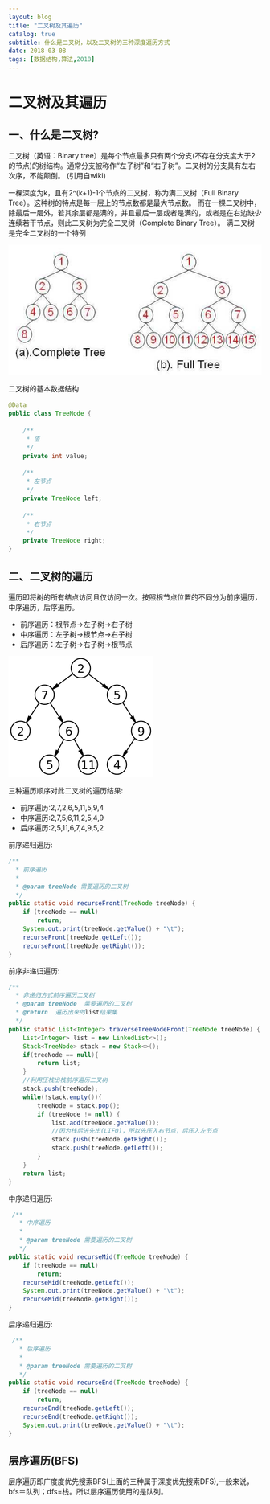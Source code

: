 ```yaml
---
layout: blog
title: "二叉树及其遍历"
catalog: true
subtitle: 什么是二叉树，以及二叉树的三种深度遍历方式
date: 2018-03-08
tags: [数据结构,算法,2018]
---
```

# 二叉树及其遍历

## 一、什么是二叉树?

二叉树（英语：Binary tree）是每个节点最多只有两个分支(不存在分支度大于2的节点)的树结构。通常分支被称作“左子树”和“右子树”。二叉树的分支具有左右次序，不能颠倒。
(引用自wiki)

一棵深度为k，且有2^(k+1)-1个节点的二叉树，称为满二叉树（Full Binary Tree）。这种树的特点是每一层上的节点数都是最大节点数。
而在一棵二叉树中，除最后一层外，若其余层都是满的，并且最后一层或者是满的，或者是在右边缺少连续若干节点，则此二叉树为完全二叉树（Complete Binary Tree）。
满二叉树是完全二叉树的一个特例

![完全二叉树和满二叉树](https://raw.githubusercontent.com/RussXia/RussXia.github.io/master/_pic/binary-tree.jpg)

二叉树的基本数据结构

```java
@Data
public class TreeNode {

    /**
     * 值
     */
    private int value;

    /**
     * 左节点
     */
    private TreeNode left;

    /**
     * 右节点
     */
    private TreeNode right;
}
```

## 二、二叉树的遍历

遍历即将树的所有结点访问且仅访问一次。按照根节点位置的不同分为前序遍历，中序遍历，后序遍历。

+ 前序遍历：根节点->左子树->右子树
+ 中序遍历：左子树->根节点->右子树
+ 后序遍历：左子树->右子树->根节点

![二叉树的遍历](https://raw.githubusercontent.com/RussXia/RussXia.github.io/master/_pic/binary_tree_recurse.png)

三种遍历顺序对此二叉树的遍历结果:

+ 前序遍历:2,7,2,6,5,11,5,9,4
+ 中序遍历:2,7,5,6,11,2,5,4,9
+ 后序遍历:2,5,11,6,7,4,9,5,2

前序递归遍历:

```java
/**
  * 前序遍历
  *
  * @param treeNode 需要遍历的二叉树
  */
public static void recurseFront(TreeNode treeNode) {
    if (treeNode == null)
        return;
    System.out.print(treeNode.getValue() + "\t");
    recurseFront(treeNode.getLeft());
    recurseFront(treeNode.getRight());
}
```

前序非递归遍历:

```java
/**
  * 非递归方式前序遍历二叉树
  * @param treeNode  需要遍历的二叉树
  * @return  遍历出来的list结果集
  */
public static List<Integer> traverseTreeNodeFront(TreeNode treeNode) {
    List<Integer> list = new LinkedList<>();
    Stack<TreeNode> stack = new Stack<>();
    if(treeNode == null){
        return list;
    }
    //利用压栈出栈前序遍历二叉树
    stack.push(treeNode);
    while(!stack.empty()){
        treeNode = stack.pop();
        if (treeNode != null) {
            list.add(treeNode.getValue());
            //因为栈后进先出(LIFO)，所以先压入右节点，后压入左节点
            stack.push(treeNode.getRight());
            stack.push(treeNode.getLeft());
        }
    }
    return list;
}
```

中序递归遍历:

```java
 /**
   * 中序遍历
   *
   * @param treeNode 需要遍历的二叉树
   */
public static void recurseMid(TreeNode treeNode) {
    if (treeNode == null)
        return;
    recurseMid(treeNode.getLeft());
    System.out.print(treeNode.getValue() + "\t");
    recurseMid(treeNode.getRight());
}
```

后序递归遍历:

```java
 /**
   * 后序遍历
   *
   * @param treeNode 需要遍历的二叉树
   */
public static void recurseEnd(TreeNode treeNode) {
    if (treeNode == null)
        return;
    recurseEnd(treeNode.getLeft());
    recurseEnd(treeNode.getRight());
    System.out.print(treeNode.getValue() + "\t");
}
```
## 层序遍历(BFS)
层序遍历即广度度优先搜索BFS(上面的三种属于深度优先搜索DFS),一般来说，bfs＝队列；dfs=栈。所以层序遍历使用的是队列。